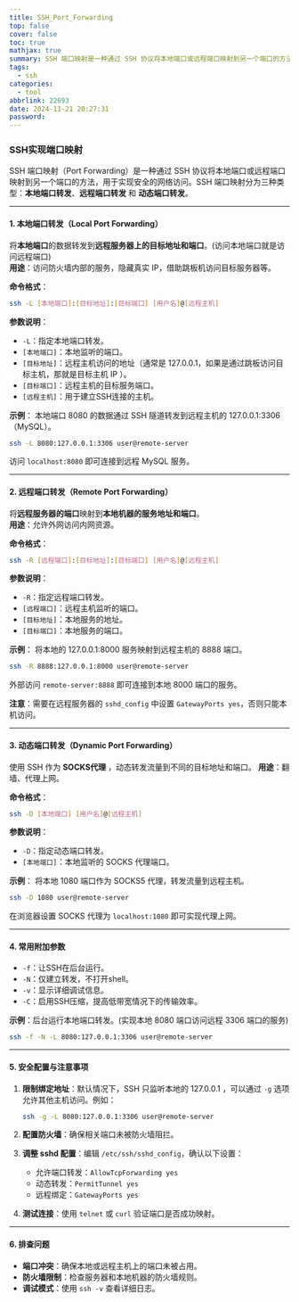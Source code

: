 ```yaml
---
title: SSH_Port_Forwarding
top: false
cover: false
toc: true
mathjax: true
summary: SSH 端口映射是一种通过 SSH 协议将本地端口或远程端口映射到另一个端口的方法，用于实现安全的网络访问。
tags:
  - ssh
categories:
  - tool
abbrlink: 22693
date: 2024-11-21 20:27:31
password:
---
```


### SSH实现端口映射

SSH 端口映射（Port Forwarding）是一种通过 SSH 协议将本地端口或远程端口映射到另一个端口的方法，用于实现安全的网络访问。SSH 端口映射分为三种类型：**本地端口转发**、**远程端口转发** 和 **动态端口转发**。

---



#### 1. 本地端口转发（Local Port Forwarding）

将**本地端口**的数据转发到**远程服务器上的目标地址和端口**。(访问本地端口就是访问远程端口)  
**用途**：访问防火墙内部的服务，隐藏真实 IP，借助跳板机访问目标服务器等。

**命令格式**：

```bash
ssh -L [本地端口]:[目标地址]:[目标端口] [用户名]@[远程主机]
```

**参数说明**：

- `-L`：指定本地端口转发。
- `[本地端口]`：本地监听的端口。
- `[目标地址]`：远程主机访问的地址（通常是 127.0.0.1，如果是通过跳板访问目标主机，那就是目标主机 IP ）。
- `[目标端口]`：远程主机的目标服务端口。
- `[远程主机]`：用于建立SSH连接的主机。

**示例**： 
本地端口 8080 的数据通过 SSH 隧道转发到远程主机的 127.0.0.1:3306（MySQL）。

```bash
ssh -L 8080:127.0.0.1:3306 user@remote-server
```

访问 `localhost:8080` 即可连接到远程 MySQL 服务。

---



#### 2. 远程端口转发（Remote Port Forwarding）

将**远程服务器的端口**映射到**本地机器的服务地址和端口**。  
**用途**：允许外网访问内网资源。

**命令格式**：

```bash
ssh -R [远程端口]:[目标地址]:[目标端口] [用户名]@[远程主机]
```

**参数说明**：

- `-R`：指定远程端口转发。
- `[远程端口]`：远程主机监听的端口。
- `[目标地址]`：本地服务的地址。
- `[目标端口]`：本地服务的端口。

**示例**： 
将本地的 127.0.0.1:8000 服务映射到远程主机的 8888 端口。

```bash
ssh -R 8888:127.0.0.1:8000 user@remote-server
```

外部访问 `remote-server:8888` 即可连接到本地 8000 端口的服务。

**注意**：需要在远程服务器的 `sshd_config` 中设置 `GatewayPorts yes`，否则只能本机访问。

---



#### 3. 动态端口转发（Dynamic Port Forwarding）

使用 SSH 作为 **SOCKS代理** ，动态转发流量到不同的目标地址和端口。 
**用途**：翻墙、代理上网。

**命令格式**：

```bash
ssh -D [本地端口] [用户名]@[远程主机]
```

**参数说明**：

- `-D`：指定动态端口转发。
- `[本地端口]`：本地监听的 SOCKS 代理端口。

**示例**： 
将本地 1080 端口作为 SOCKS5 代理，转发流量到远程主机。

```bash
ssh -D 1080 user@remote-server
```

在浏览器设置 SOCKS 代理为 `localhost:1080` 即可实现代理上网。

---



#### 4. 常用附加参数

- `-f`：让SSH在后台运行。
- `-N`：仅建立转发，不打开shell。
- `-v`：显示详细调试信息。
- `-C`：启用SSH压缩，提高低带宽情况下的传输效率。

**示例**：后台运行本地端口转发。(实现本地 8080 端口访问远程 3306 端口的服务)

```bash
ssh -f -N -L 8080:127.0.0.1:3306 user@remote-server
```

---



#### 5. 安全配置与注意事项

1. **限制绑定地址**：默认情况下，SSH 只监听本地的 127.0.0.1 ，可以通过 `-g` 选项允许其他主机访问。例如：

   ```bash
   ssh -g -L 8080:127.0.0.1:3306 user@remote-server
   ```

2. **配置防火墙**：确保相关端口未被防火墙阻拦。

3. **调整 sshd 配置**：编辑 `/etc/ssh/sshd_config`，确认以下设置：

   - 允许端口转发：`AllowTcpForwarding yes`
   - 动态转发：`PermitTunnel yes`
   - 远程绑定：`GatewayPorts yes`

4. **测试连接**：使用 `telnet` 或 `curl` 验证端口是否成功映射。

---



#### 6. 排查问题

- **端口冲突**：确保本地或远程主机上的端口未被占用。
- **防火墙限制**：检查服务器和本地机器的防火墙规则。
- **调试模式**：使用 `ssh -v` 查看详细日志。

